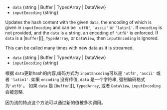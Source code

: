 <!-- YAML
added: v0.1.92
changes:
  - version: v6.0.0
    pr-url: https://github.com/nodejs/node/pull/5522
    description: The default `inputEncoding` changed from `binary` to `utf8`.
-->
- `data` {string | Buffer | TypedArray | DataView}
- `inputEncoding` {string}

Updates the hash content with the given `data`, the encoding of which
is given in `inputEncoding` and can be `'utf8'`, `'ascii'` or
`'latin1'`. If `encoding` is not provided, and the `data` is a string, an
encoding of `'utf8'` is enforced. If `data` is a [`Buffer`][], `TypedArray`, or
`DataView`, then `inputEncoding` is ignored.

This can be called many times with new data as it is streamed.

<!-- YAML
新增于: v0.1.92
changes:
  - version: v6.0.0
    pr-url: https://github.com/nodejs/node/pull/5522
    description: The default `inputEncoding` changed from `binary` to `utf8`.
-->
- `data` {string | Buffer | TypedArray | DataView}
- `inputEncoding` {string}

根据 `data`更新hash的内容,编码方式为 `inputEncoding`可以是 `'utf8'`, `'ascii'` 或者
`'latin1'`. 如果 `encoding` 没有传值, `data` 是一个字符串, 强制编码格式为`'utf8'`。
如果 `data` 是 [`Buffer`][], `TypedArray`, 或者
`DataView`,  `inputEncoding` 会被忽略.

因为流的特点这个方法可以通过新的值被多次调用。
